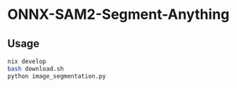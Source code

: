 # ONNX-SAM2-Segment-Anything

## Usage

```sh
nix develop
bash download.sh
python image_segmentation.py
```

